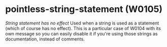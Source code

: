 # pointless-string-statement (W0105)
*String statement has no effect* Used when a string is used as a
statement (which of course has no effect). This is a particular case of
W0104 with its own message so you can easily disable it if you're using
those strings as documentation, instead of comments.
